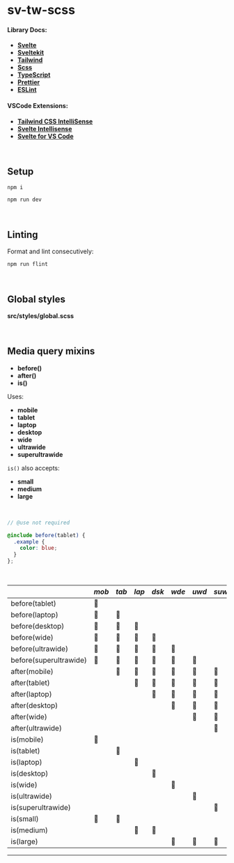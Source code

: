 # **sv-tw-scss**

#### **Library Docs:**

- **[Svelte](https://svelte.dev/docs/introduction)**
- **[Sveltekit](https://kit.svelte.dev/docs/introduction)**
- **[Tailwind](https://tailwindcss.com/docs/installation)**
- **[Scss](https://sass-lang.com/documentation/syntax)**
- **[TypeScript](https://www.typescriptlang.org/docs/)**
- **[Prettier](https://prettier.io/docs/en/index.html)**
- **[ESLint](https://eslint.org/docs/latest/)**

#### **VSCode Extensions:**

- [**Tailwind CSS IntelliSense**](https://marketplace.visualstudio.com/items?itemName=bradlc.vscode-tailwindcss)
- [**Svelte Intellisense**](https://marketplace.visualstudio.com/items?itemName=ardenivanov.svelte-intellisense)
- [**Svelte for VS Code**](https://marketplace.visualstudio.com/items?itemName=svelte.svelte-vscode)

<br />

## **Setup**

`npm i`

`npm run dev`

<br />

## **Linting**

Format and lint consecutively:

`npm run flint`

<br />

## **Global styles**

**src/styles/global.scss**

<br />

## **Media query mixins**

- **before()**
- **after()**
- **is()**

Uses:

- **mobile**
- **tablet**
- **laptop**
- **desktop**
- **wide**
- **ultrawide**
- **superultrawide**

`is()` also accepts:

- **small**
- **medium**
- **large**

<br />


```scss
// @use not required

@include before(tablet) {
  .example {
    color: blue;
  }
};
```

<br />

|                        | *mob* | *tab* | *lap* | *dsk* | *wde* | *uwd* | *suw* |
|------------------------|-----|-----|-----|-----|-----|-----|-----|
| before(tablet)         | 🔵   |     |     |     |     |     |     |
| before(laptop)         | 🔵   | 🔵   |     |     |     |     |     |
| before(desktop)        | 🔵   | 🔵   | 🔵   |     |     |     |     |
| before(wide)           | 🔵   | 🔵   | 🔵   | 🔵   |     |     |     |
| before(ultrawide)      | 🔵   | 🔵   | 🔵   | 🔵   | 🔵   |     |     |
| before(superultrawide) | 🔵   | 🔵   | 🔵   | 🔵   | 🔵   | 🔵   |     |
| after(mobile)          |     | 🔵   | 🔵   | 🔵   | 🔵   | 🔵   | 🔵   |
| after(tablet)          |     |     | 🔵   | 🔵   | 🔵   | 🔵   | 🔵   |
| after(laptop)          |     |     |     | 🔵   | 🔵   | 🔵   | 🔵   |
| after(desktop)         |     |     |     |     | 🔵   | 🔵   | 🔵   |
| after(wide)            |     |     |     |     |     | 🔵   | 🔵   |
| after(ultrawide)       |     |     |     |     |     |     | 🔵   |
| is(mobile)             | 🔵   |     |     |     |     |     |     |
| is(tablet)             |     | 🔵   |     |     |     |     |     |
| is(laptop)             |     |     | 🔵   |     |     |     |     |
| is(desktop)            |     |     |     | 🔵   |     |     |     |
| is(wide)               |     |     |     |     | 🔵   |     |     |
| is(ultrawide)          |     |     |     |     |     | 🔵   |     |
| is(superultrawide)     |     |     |     |     |     |     | 🔵   |
| is(small)              | 🔵   | 🔵   |     |     |     |     |     |
| is(medium)             |     |     | 🔵   | 🔵   |     |     |     |
| is(large)              |     |     |     |     | 🔵   | 🔵   | 🔵   |
___

<br />
